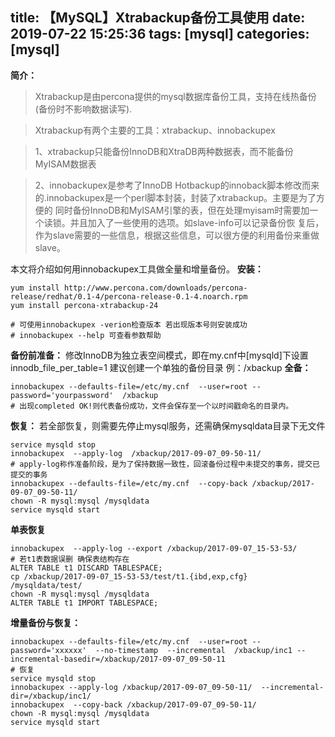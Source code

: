 title: 【MySQL】Xtrabackup备份工具使用
date: 2019-07-22 15:25:36
tags: [mysql]
categories: [mysql]
---
**简介：**

> Xtrabackup是由percona提供的mysql数据库备份工具，支持在线热备份(备份时不影响数据读写).

> Xtrabackup有两个主要的工具：xtrabackup、innobackupex

<!--more-->

> 1、xtrabackup只能备份InnoDB和XtraDB两种数据表，而不能备份MyISAM数据表

> 2、innobackupex是参考了InnoDB Hotbackup的innoback脚本修改而来的.innobackupex是一个perl脚本封装，封装了xtrabackup。主要是为了方便的 同时备份InnoDB和MyISAM引擎的表，但在处理myisam时需要加一个读锁。并且加入了一些使用的选项。如slave-info可以记录备份恢 复后，作为slave需要的一些信息，根据这些信息，可以很方便的利用备份来重做slave。

本文将介绍如何用innobackupex工具做全量和增量备份。
**安装：**

```shell
yum install http://www.percona.com/downloads/percona-release/redhat/0.1-4/percona-release-0.1-4.noarch.rpm
yum install percona-xtrabackup-24

# 可使用innobackupex -verion检查版本 若出现版本号则安装成功
# innobackupex --help 可查看参数帮助
```

**备份前准备：**
修改InnoDB为独立表空间模式，即在my.cnf中[mysqld]下设置innodb_file_per_table=1
建议创建一个单独的备份目录 例：/xbackup
**全备：**

```shell
innobackupex --defaults-file=/etc/my.cnf  --user=root --password='yourpassword'  /xbackup
# 出现completed OK!则代表备份成功，文件会保存至一个以时间戳命名的目录内。
```

**恢复：**
若全部恢复，则需要先停止mysql服务，还需确保mysqldata目录下无文件

```shell
service mysqld stop
innobackupex  --apply-log  /xbackup/2017-09-07_09-50-11/
# apply-log称作准备阶段，是为了保持数据一致性，回滚备份过程中未提交的事务，提交已提交的事务
innobackupex --defaults-file=/etc/my.cnf  --copy-back /xbackup/2017-09-07_09-50-11/
chown -R mysql:mysql /mysqldata
service mysqld start
```

**单表恢复**

```shell
innobackupex  --apply-log --export /xbackup/2017-09-07_15-53-53/
# 若t1表数据误删 确保表结构存在
ALTER TABLE t1 DISCARD TABLESPACE;
cp /xbackup/2017-09-07_15-53-53/test/t1.{ibd,exp,cfg}  /mysqldata/test/
chown -R mysql:mysql /mysqldata
ALTER TABLE t1 IMPORT TABLESPACE;
```

**增量备份与恢复：**

```shell
innobackupex --defaults-file=/etc/my.cnf  --user=root --password='xxxxxx'  --no-timestamp  --incremental  /xbackup/inc1 --incremental-basedir=/xbackup/2017-09-07_09-50-11
# 恢复
service mysqld stop
innobackupex --apply-log /xbackup/2017-09-07_09-50-11/  --incremental-dir=/xbackup/inc1/
innobackupex  --copy-back /xbackup/2017-09-07_09-50-11/
chown -R mysql:mysql /mysqldata
service mysqld start
```